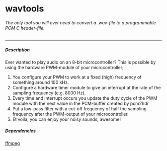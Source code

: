 # wavtools
###### The only tool you will ever need to convert a .wav-file to a programmable PCM C header-file.
------

##### Description
Ever wanted to play audio on an 8-bit microcontroller? This is possible by using the hardware PWM-module of your microcontroller;

1. You configure your PWM to work at a fixed (high) frequency of something around 100 kHz.
2. Configure a hardware timer module to give an interrupt at the rate of the sampling frequency (e.g. 8000 Hz).
3. Every time and interrupt occurs you update the duty cycle of the PWM module with the next value in the PCM-buffer created by pcm2hdr
4. Put a low-pass filter with a cut-off frequency of half the sampling-frequency after the PWM-output of your microcontroller.
5. Et voila, you can enjoy your noisy sounds, awesome!

##### Dependencies
[ffmpeg](https://www.ffmpeg.org)
